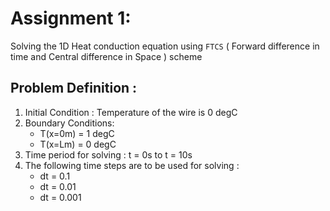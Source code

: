 # Assignment 1:
Solving the 1D Heat conduction equation using `FTCS` ( Forward difference in time and Central difference in Space ) scheme
## Problem Definition :
1. Initial Condition : Temperature of the wire is 0 degC
2. Boundary Conditions:
    * T(x=0m) = 1 degC
    * T(x=Lm) = 0 degC
3. Time period for solving : t = 0s to t = 10s
4. The following time steps are to be used for solving :
    * dt = 0.1
    * dt = 0.01
    * dt = 0.001
    
